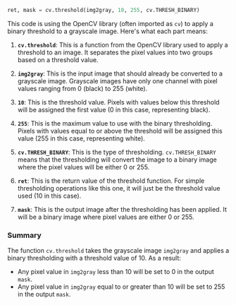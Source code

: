 ```python
ret, mask = cv.threshold(img2gray, 10, 255, cv.THRESH_BINARY)
```

This code is using the OpenCV library (often imported as `cv`) to apply a binary threshold to a grayscale image. Here's what each part means:

1. **`cv.threshold`**: This is a function from the OpenCV library used to apply a threshold to an image. It separates the pixel values into two groups based on a threshold value.

2. **`img2gray`**: This is the input image that should already be converted to a grayscale image. Grayscale images have only one channel with pixel values ranging from 0 (black) to 255 (white).

3. **`10`**: This is the threshold value. Pixels with values below this threshold will be assigned the first value (0 in this case, representing black).

4. **`255`**: This is the maximum value to use with the binary thresholding. Pixels with values equal to or above the threshold will be assigned this value (255 in this case, representing white).

5. **`cv.THRESH_BINARY`**: This is the type of thresholding. `cv.THRESH_BINARY` means that the thresholding will convert the image to a binary image where the pixel values will be either 0 or 255.

6. **`ret`**: This is the return value of the threshold function. For simple thresholding operations like this one, it will just be the threshold value used (10 in this case).

7. **`mask`**: This is the output image after the thresholding has been applied. It will be a binary image where pixel values are either 0 or 255.

### Summary
The function `cv.threshold` takes the grayscale image `img2gray` and applies a binary thresholding with a threshold value of 10. As a result:
- Any pixel value in `img2gray` less than 10 will be set to 0 in the output `mask`.
- Any pixel value in `img2gray` equal to or greater than 10 will be set to 255 in the output `mask`.


